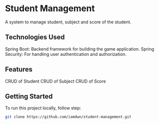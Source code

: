 ﻿# Student Management

A system to manage student, subject and score of the student.

## Technologies Used

Spring Boot: Backend framework for building the game application.
Spring Security: For handling user authentication and authorization.

## Features

CRUD of Student
CRUD of Subject
CRUD of Score

## Getting Started

To run this project locally, follow step:

   ```bash
   git clone https://github.com/iamdwn/student-management.git
